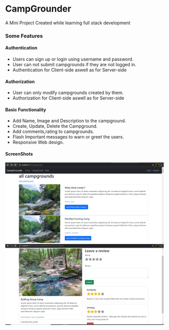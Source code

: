 # CampGrounder
<p>A Mini Project Created while learning full stack development</p>
<h3>Some Features</h3>
<h4>Authentication</h4>
<ul>
<li>Users can sign up or login using username and password.</li>
<li>User can not submit campgrounds if they are not logged in.</li>
  <li>Authentication for Client-side aswell as for Server-side </li>
  </ul>
<h4>Authorization</h4>
<ul>
 <li> User can only modify campgrounds created by them.</li>
  <li>Authorization for Client-side aswell as for Server-side </li>
  </ul>
  <h4>Basic Functionality</h4>
  <ul>
<li>  Add Name, Image and Description to the campground.</li>
<li>Create, Update, Delete the Campground.</li>
<li>Add comments,rating to campgrounds.</li>
<li>Flash Important messages to warn or greet the users.</li>
<li>Responsive Web design.</li>
  </ul>
  <h4>ScreenShots</h4>
  <img src="images/IndexPage.png">
  <img src="images/DetailsPage.png">
